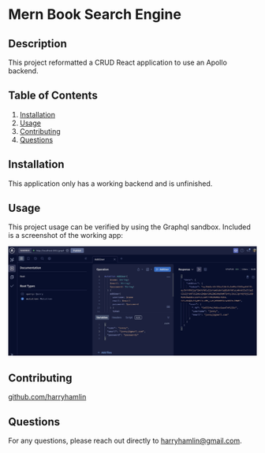 
# Mern Book Search Engine

## Description

This project reformatted a CRUD React application to use an Apollo backend.


  ## Table of Contents
1. [Installation](#installation)
2. [Usage](#usage)
3. [Contributing](#contributing)
4. [Questions](#questions)
  



## Installation

This application only has a working backend and is unfinished.

## Usage

This project usage can be verified by using the Graphql sandbox. Included is a screenshot of the working app: 

<img src="./assets/sandbox.jpg" />

## Contributing

<a href="https://github.com/harryhamlin">github.com/harryhamlin</a>

## Questions

For any questions, please reach out directly to <a href="mailto:harryhamlin@gmail.com" target="_blank">harryhamlin@gmail.com</a>.

